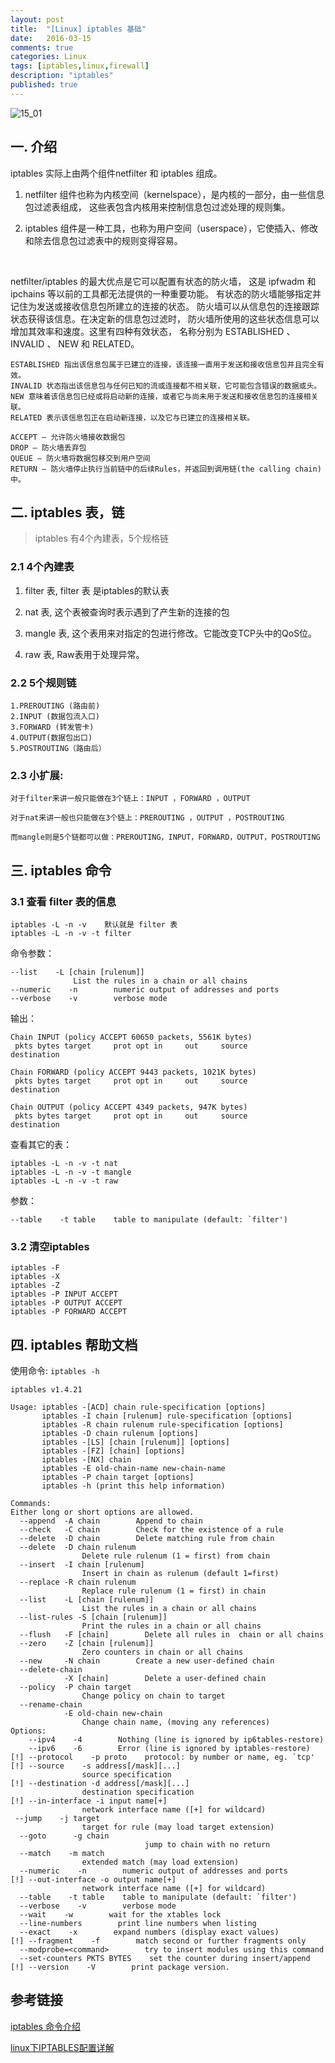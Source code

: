 ```yaml
---
layout: post
title:  "[Linux] iptables 基础"
date:   2016-03-15
comments: true
categories: Linux
tags: [iptables,linux,firewall]
description: "iptables"
published: true
---
```


<img src="{{ site.url }}/images/201603/15_01.jpg" alt="15_01" />


##  一. 介绍

iptables 实际上由两个组件netfilter 和 iptables 组成。

1. netfilter 组件也称为内核空间（kernelspace），是内核的一部分，由一些信息包过滤表组成，
这些表包含内核用来控制信息包过滤处理的规则集。

2. iptables 组件是一种工具，也称为用户空间（userspace），它使插入、修改和除去信息包过滤表中的规则变得容易。

<br />

netfilter/iptables 的最大优点是它可以配置有状态的防火墙，
这是 ipfwadm 和 ipchains 等以前的工具都无法提供的一种重要功能。
有状态的防火墙能够指定并记住为发送或接收信息包所建立的连接的状态。
防火墙可以从信息包的连接跟踪状态获得该信息。在决定新的信息包过滤时，
防火墙所使用的这些状态信息可以增加其效率和速度。这里有四种有效状态，
名称分别为 ESTABLISHED 、 INVALID 、 NEW 和 RELATED。

```
ESTABLISHED 指出该信息包属于已建立的连接，该连接一直用于发送和接收信息包并且完全有效。
INVALID 状态指出该信息包与任何已知的流或连接都不相关联，它可能包含错误的数据或头。
NEW 意味着该信息包已经或将启动新的连接，或者它与尚未用于发送和接收信息包的连接相关联。
RELATED 表示该信息包正在启动新连接，以及它与已建立的连接相关联。
```

```
ACCEPT – 允许防火墙接收数据包
DROP – 防火墙丢弃包
QUEUE – 防火墙将数据包移交到用户空间
RETURN – 防火墙停止执行当前链中的后续Rules，并返回到调用链(the calling chain)中。
```


## 二. iptables 表，链

> iptables 有4个內建表，5个规格链

### 2.1 4个內建表

1. filter 表, filter 表 是iptables的默认表

2. nat 表, 这个表被查询时表示遇到了产生新的连接的包


3. mangle 表, 这个表用来对指定的包进行修改。它能改变TCP头中的QoS位。

4. raw 表, Raw表用于处理异常。


### 2.2 5个规则链

```
1.PREROUTING (路由前)
2.INPUT (数据包流入口)
3.FORWARD (转发管卡)
4.OUTPUT(数据包出口)
5.POSTROUTING（路由后）
```

### 2.3 小扩展:

    对于filter来讲一般只能做在3个链上：INPUT ，FORWARD ，OUTPUT

    对于nat来讲一般也只能做在3个链上：PREROUTING ，OUTPUT ，POSTROUTING

    而mangle则是5个链都可以做：PREROUTING，INPUT，FORWARD，OUTPUT，POSTROUTING





## 三. iptables 命令

### 3.1 查看 filter 表的信息

```
iptables -L -n -v    默认就是 filter 表
iptables -L -n -v -t filter
```

命令参数：

```
--list    -L [chain [rulenum]]
              List the rules in a chain or all chains
--numeric    -n        numeric output of addresses and ports
--verbose    -v        verbose mode
```

输出：

```
Chain INPUT (policy ACCEPT 60650 packets, 5561K bytes)
 pkts bytes target     prot opt in     out     source               destination

Chain FORWARD (policy ACCEPT 9443 packets, 1021K bytes)
 pkts bytes target     prot opt in     out     source               destination

Chain OUTPUT (policy ACCEPT 4349 packets, 947K bytes)
 pkts bytes target     prot opt in     out     source               destination
```


查看其它的表：

```
iptables -L -n -v -t nat
iptables -L -n -v -t mangle
iptables -L -n -v -t raw
```

参数：

```
--table    -t table    table to manipulate (default: `filter')
```


### 3.2 清空iptables

```
iptables -F
iptables -X
iptables -Z
iptables -P INPUT ACCEPT
iptables -P OUTPUT ACCEPT
iptables -P FORWARD ACCEPT
```



## 四. iptables 帮助文档

使用命令: `iptables -h`

```
iptables v1.4.21

Usage: iptables -[ACD] chain rule-specification [options]
       iptables -I chain [rulenum] rule-specification [options]
       iptables -R chain rulenum rule-specification [options]
       iptables -D chain rulenum [options]
       iptables -[LS] [chain [rulenum]] [options]
       iptables -[FZ] [chain] [options]
       iptables -[NX] chain
       iptables -E old-chain-name new-chain-name
       iptables -P chain target [options]
       iptables -h (print this help information)

Commands:
Either long or short options are allowed.
  --append  -A chain        Append to chain
  --check   -C chain        Check for the existence of a rule
  --delete  -D chain        Delete matching rule from chain
  --delete  -D chain rulenum
                Delete rule rulenum (1 = first) from chain
  --insert  -I chain [rulenum]
                Insert in chain as rulenum (default 1=first)
  --replace -R chain rulenum
                Replace rule rulenum (1 = first) in chain
  --list    -L [chain [rulenum]]
                List the rules in a chain or all chains
  --list-rules -S [chain [rulenum]]
                Print the rules in a chain or all chains
  --flush   -F [chain]        Delete all rules in  chain or all chains
  --zero    -Z [chain [rulenum]]
                Zero counters in chain or all chains
  --new     -N chain        Create a new user-defined chain
  --delete-chain
            -X [chain]        Delete a user-defined chain
  --policy  -P chain target
                Change policy on chain to target
  --rename-chain
            -E old-chain new-chain
                Change chain name, (moving any references)
Options:
    --ipv4    -4        Nothing (line is ignored by ip6tables-restore)
    --ipv6    -6        Error (line is ignored by iptables-restore)
[!] --protocol    -p proto    protocol: by number or name, eg. `tcp'
[!] --source    -s address[/mask][...]
                source specification
[!] --destination -d address[/mask][...]
                destination specification
[!] --in-interface -i input name[+]
                network interface name ([+] for wildcard)
 --jump    -j target
                target for rule (may load target extension)
  --goto      -g chain
                              jump to chain with no return
  --match    -m match
                extended match (may load extension)
  --numeric    -n        numeric output of addresses and ports
[!] --out-interface -o output name[+]
                network interface name ([+] for wildcard)
  --table    -t table    table to manipulate (default: `filter')
  --verbose    -v        verbose mode
  --wait    -w        wait for the xtables lock
  --line-numbers        print line numbers when listing
  --exact    -x        expand numbers (display exact values)
[!] --fragment    -f        match second or further fragments only
  --modprobe=<command>        try to insert modules using this command
  --set-counters PKTS BYTES    set the counter during insert/append
[!] --version    -V        print package version.
```


## 参考链接

[iptables 命令介绍](http://www.cnblogs.com/wangkangluo1/archive/2012/04/19/2457072.html)

[linux下IPTABLES配置详解](http://www.cnblogs.com/JemBai/archive/2009/03/19/1416364.html)
